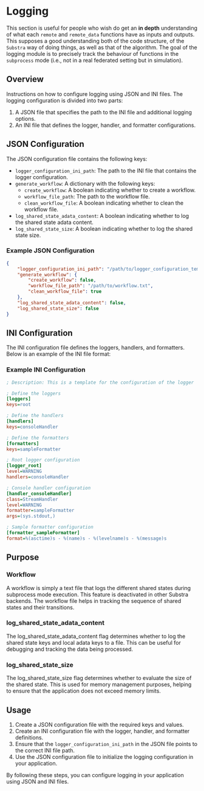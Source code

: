 # Logging

This section is useful for people who wish do get an **in depth** understanding of what each `remote` and `remote_data` functions have as inputs and outputs. This supposes a good understanding both of the code structure, of the `Substra` way of doing things, as well as that of the algorithm. The goal of the logging module is to precisely track the behaviour of functions in the `subprocess` mode (i.e., not in a real federated setting but in simulation).


## Overview

Instructions on how to configure logging using JSON and INI files. The logging configuration is divided into two parts:
1. A JSON file that specifies the path to the INI file and additional logging options.
2. An INI file that defines the logger, handler, and formatter configurations.

## JSON Configuration

The JSON configuration file contains the following keys:

- `logger_configuration_ini_path`: The path to the INI file that contains the logger configuration.
- `generate_workflow`: A dictionary with the following keys:
  - `create_workflow`: A boolean indicating whether to create a workflow.
  - `workflow_file_path`: The path to the workflow file.
  - `clean_workflow_file`: A boolean indicating whether to clean the workflow file.
- `log_shared_state_adata_content`: A boolean indicating whether to log the shared state adata content.
- `log_shared_state_size`: A boolean indicating whether to log the shared state size.

### Example JSON Configuration

```json
{
    "logger_configuration_ini_path": "/path/to/logger_configuration_template.ini",
    "generate_workflow": {
        "create_workflow": false,
        "workflow_file_path": "/path/to/workflow.txt",
        "clean_workflow_file": true
    },
    "log_shared_state_adata_content": false,
    "log_shared_state_size": false
}
```

## INI Configuration

The INI configuration file defines the loggers, handlers, and formatters. Below is an example of the INI file format:

### Example INI Configuration

```ini
; Description: This is a template for the configuration of the logger

; Define the loggers
[loggers]
keys=root

; Define the handlers
[handlers]
keys=consoleHandler

; Define the formatters
[formatters]
keys=sampleFormatter

; Root logger configuration
[logger_root]
level=WARNING
handlers=consoleHandler

; Console handler configuration
[handler_consoleHandler]
class=StreamHandler
level=WARNING
formatter=sampleFormatter
args=(sys.stdout,)

; Sample formatter configuration
[formatter_sampleFormatter]
format=%(asctime)s - %(name)s - %(levelname)s - %(message)s
```

## Purpose

### Workflow
A workflow is simply a text file that logs the different shared states during subprocess mode execution. This feature is deactivated in other Substra backends. The workflow file helps in tracking the sequence of shared states and their transitions.

### log_shared_state_adata_content
The log_shared_state_adata_content flag determines whether to log the shared state keys and local adata keys to a file. This can be useful for debugging and tracking the data being processed.

### log_shared_state_size
The log_shared_state_size flag determines whether to evaluate the size of the shared state. This is used for memory management purposes, helping to ensure that the application does not exceed memory limits.

## Usage

1. Create a JSON configuration file with the required keys and values.
2. Create an INI configuration file with the logger, handler, and formatter definitions.
3. Ensure that the `logger_configuration_ini_path` in the JSON file points to the correct INI file path.
4. Use the JSON configuration file to initialize the logging configuration in your application.

By following these steps, you can configure logging in your application using JSON and INI files.
